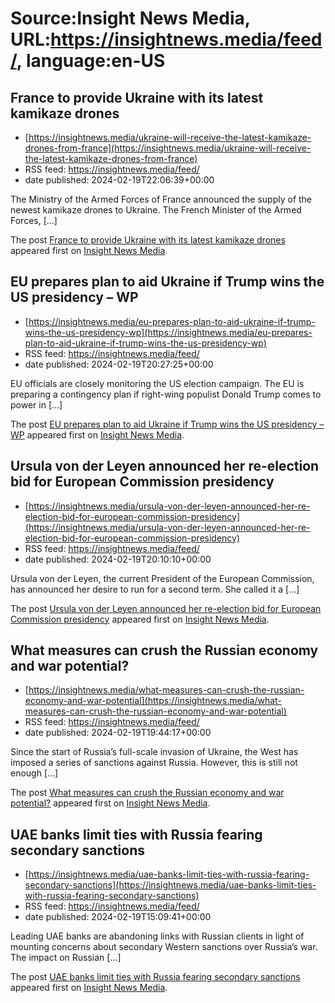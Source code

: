 # Source:Insight News Media, URL:https://insightnews.media/feed/, language:en-US

## France to provide Ukraine with its latest kamikaze drones
 - [https://insightnews.media/ukraine-will-receive-the-latest-kamikaze-drones-from-france](https://insightnews.media/ukraine-will-receive-the-latest-kamikaze-drones-from-france)
 - RSS feed: https://insightnews.media/feed/
 - date published: 2024-02-19T22:06:39+00:00

<p>The Ministry of the Armed Forces of France announced the supply of the newest kamikaze drones to Ukraine. The French Minister of the Armed Forces, [&#8230;]</p>
<p>The post <a href="https://insightnews.media/ukraine-will-receive-the-latest-kamikaze-drones-from-france/">France to provide Ukraine with its latest kamikaze drones</a> appeared first on <a href="https://insightnews.media">Insight News Media</a>.</p>

## EU prepares plan to aid Ukraine if Trump wins the US presidency – WP
 - [https://insightnews.media/eu-prepares-plan-to-aid-ukraine-if-trump-wins-the-us-presidency-wp](https://insightnews.media/eu-prepares-plan-to-aid-ukraine-if-trump-wins-the-us-presidency-wp)
 - RSS feed: https://insightnews.media/feed/
 - date published: 2024-02-19T20:27:25+00:00

<p>EU officials are closely monitoring the US election campaign. The EU is preparing a contingency plan if right-wing populist Donald Trump comes to power in [&#8230;]</p>
<p>The post <a href="https://insightnews.media/eu-prepares-plan-to-aid-ukraine-if-trump-wins-the-us-presidency-wp/">EU prepares plan to aid Ukraine if Trump wins the US presidency &#8211; WP</a> appeared first on <a href="https://insightnews.media">Insight News Media</a>.</p>

## Ursula von der Leyen announced her re-election bid for European Commission presidency
 - [https://insightnews.media/ursula-von-der-leyen-announced-her-re-election-bid-for-european-commission-presidency](https://insightnews.media/ursula-von-der-leyen-announced-her-re-election-bid-for-european-commission-presidency)
 - RSS feed: https://insightnews.media/feed/
 - date published: 2024-02-19T20:10:10+00:00

<p>Ursula von der Leyen, the current President of the European Commission, has announced her desire to run for a second term. She called it a [&#8230;]</p>
<p>The post <a href="https://insightnews.media/ursula-von-der-leyen-announced-her-re-election-bid-for-european-commission-presidency/">Ursula von der Leyen announced her re-election bid for European Commission presidency</a> appeared first on <a href="https://insightnews.media">Insight News Media</a>.</p>

## What measures can crush the Russian economy and war potential?
 - [https://insightnews.media/what-measures-can-crush-the-russian-economy-and-war-potential](https://insightnews.media/what-measures-can-crush-the-russian-economy-and-war-potential)
 - RSS feed: https://insightnews.media/feed/
 - date published: 2024-02-19T19:44:17+00:00

<p>Since the start of Russia&#8217;s full-scale invasion of Ukraine, the West has imposed a series of sanctions against Russia. However, this is still not enough [&#8230;]</p>
<p>The post <a href="https://insightnews.media/what-measures-can-crush-the-russian-economy-and-war-potential/">What measures can crush the Russian economy and war potential?</a> appeared first on <a href="https://insightnews.media">Insight News Media</a>.</p>

## UAE banks limit ties with Russia fearing secondary sanctions
 - [https://insightnews.media/uae-banks-limit-ties-with-russia-fearing-secondary-sanctions](https://insightnews.media/uae-banks-limit-ties-with-russia-fearing-secondary-sanctions)
 - RSS feed: https://insightnews.media/feed/
 - date published: 2024-02-19T15:09:41+00:00

<p>Leading UAE banks are abandoning links with Russian clients in light of mounting concerns about secondary Western sanctions over Russia&#8217;s war. The impact on Russian [&#8230;]</p>
<p>The post <a href="https://insightnews.media/uae-banks-limit-ties-with-russia-fearing-secondary-sanctions/">UAE banks limit ties with Russia fearing secondary sanctions</a> appeared first on <a href="https://insightnews.media">Insight News Media</a>.</p>

